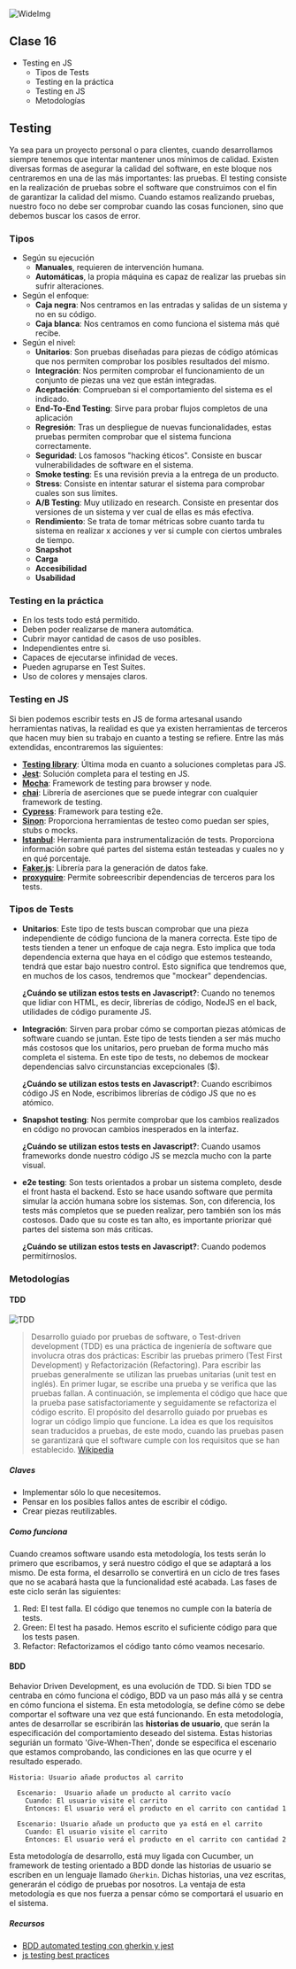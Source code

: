 ![WideImg](https://fictizia.com/img/github/Fictizia-plan-estudios-github.jpg)

 

## Clase 16

- Testing en JS
  - Tipos de Tests
  - Testing en la práctica
  - Testing en JS
  - Metodologías

## Testing

Ya sea para un proyecto personal o para clientes, cuando desarrollamos siempre tenemos que intentar mantener unos mínimos de calidad. Existen diversas formas de asegurar la calidad del software, en este bloque nos centraremos en una de las más importantes: las pruebas. El testing consiste en la realización de pruebas sobre el software que construimos con el fin de garantizar la calidad del mismo. Cuando estamos realizando pruebas, nuestro foco no debe ser comprobar cuando las cosas funcionen, sino que debemos buscar los casos de error.

### Tipos

- Según su ejecución
  - **Manuales**, requieren de intervención humana.
  - **Automáticas**, la propia máquina es capaz de realizar las pruebas sin sufrir alteraciones.
- Según el enfoque:
  - **Caja negra**: Nos centramos en las entradas y salidas de un sistema y no en su código.
  - **Caja blanca**: Nos centramos en como funciona el sistema más qué recibe.
- Según el nivel:
  - **Unitarios**: Son pruebas diseñadas para piezas de código atómicas que nos permiten comprobar los posibles resultados del mismo.
  - **Integración**: Nos permiten comprobar el funcionamiento de un conjunto de piezas una vez que están integradas.
  - **Aceptación**: Comprueban si el comportamiento del sistema es el indicado.
  - **End-To-End Testing**: Sirve para probar flujos completos de una aplicación
  - **Regresión**: Tras un despliegue de nuevas funcionalidades, estas pruebas permiten comprobar que el sistema funciona correctamente.
  - **Seguridad**: Los famosos "hacking éticos". Consiste en buscar vulnerabilidades de software en el sistema.
  - **Smoke testing**: Es una revisión previa a la entrega de un producto.
  - **Stress**: Consiste en intentar saturar el sistema para comprobar cuales son sus límites.
  - **A/B Testing**: Muy utilizado en research. Consiste en presentar dos versiones de un sistema y ver cual de ellas es más efectiva.
  - **Rendimiento**: Se trata de tomar métricas sobre cuanto tarda tu sistema en realizar x acciones y ver si cumple con ciertos umbrales de tiempo.
  - **Snapshot**
  - **Carga**
  - **Accesibilidad**
  - **Usabilidad**

### Testing en la práctica

- En los tests todo está permitido.
- Deben poder realizarse de manera automática.
- Cubrir mayor cantidad de casos de uso posibles.
- Independientes entre si.
- Capaces de ejecutarse infinidad de veces.
- Pueden agruparse en Test Suites.
- Uso de colores y mensajes claros.

### Testing en JS

Si bien podemos escribir tests en JS de forma artesanal usando herramientas nativas, la realidad es que ya existen herramientas de terceros que hacen muy bien su trabajo en cuanto a testing se refiere. Entre las más extendidas, encontraremos las siguientes:

- **[Testing library](https://testing-library.com/)**: Última moda en cuanto a soluciones completas para JS.
- **[Jest](https://jestjs.io/docs/en/getting-started.html)**: Solución completa para el testing en JS.
- **[Mocha](https://mochajs.org/)**: Framework de testing para browser y node.
- **[chai](https://www.chaijs.com/)**: Librería de aserciones que se puede integrar con cualquier framework de testing.
- **[Cypress](https://www.cypress.io/)**: Framework para testing e2e.
- **[Sinon](https://sinonjs.org/)**: Proporciona herramientas de testeo como puedan ser spies, stubs o mocks.
- **[Istanbul](https://istanbul.js.org/)**: Herramienta para instrumentalización de tests. Proporciona información sobre qué partes del sistema están testeadas y cuales no y en qué porcentaje.
- **[Faker.js](https://github.com/marak/Faker.js/)**: Librería para la generación de datos fake.
- **[proxyquire](https://www.npmjs.com/package/proxyquire)**: Permite sobreescribir dependencias de terceros para los tests.

### Tipos de Tests

- **Unitarios**: Este tipo de tests buscan comprobar que una pieza independiente de código funciona de la manera correcta. Este tipo de tests tienden a tener un enfoque de caja negra. Esto implica que toda dependencia externa que haya en el código que estemos testeando, tendrá que estar bajo nuestro control. Esto significa que tendremos que, en muchos de los casos, tendremos que "mockear" dependencias.

  **¿Cuándo se utilizan estos tests en Javascript?**: Cuando no tenemos que lidiar con HTML, es decir, librerías de código, NodeJS en el back, utilidades de código puramente JS.

- **Integración**: Sirven para probar cómo se comportan piezas atómicas de software cuando se juntan. Este tipo de tests tienden a ser más mucho más costosos que los unitarios, pero prueban de forma mucho más completa el sistema. En este tipo de tests, no debemos de mockear dependencias salvo circunstancias excepcionales ($).

  **¿Cuándo se utilizan estos tests en Javascript?**: Cuando escribimos código JS en Node, escribimos librerías de código JS que no es atómico.

- **Snapshot testing**: Nos permite comprobar que los cambios realizados en código no provocan cambios inesperados en la interfaz.

  **¿Cuándo se utilizan estos tests en Javascript?**: Cuando usamos frameworks donde nuestro código JS se mezcla mucho con la parte visual.

- **e2e testing**: Son tests orientados a probar un sistema completo, desde el front hasta el backend. Esto se hace usando software que permita simular la acción humana sobre los sistemas. Son, con diferencia, los tests más completos que se pueden realizar, pero también son los más costosos. Dado que su coste es tan alto, es importante priorizar qué partes del sistema son más críticas.

  **¿Cuándo se utilizan estos tests en Javascript?**: Cuando podemos permitírnoslos.

### Metodologías

#### TDD

![TDD](../assets/clase16/TDD.png)

> Desarrollo guiado por pruebas de software, o Test-driven development (TDD) es una práctica de ingeniería de software que involucra otras dos prácticas: Escribir las pruebas primero (Test First Development) y Refactorización (Refactoring). Para escribir las pruebas generalmente se utilizan las pruebas unitarias (unit test en inglés). En primer lugar, se escribe una prueba y se verifica que las pruebas fallan. A continuación, se implementa el código que hace que la prueba pase satisfactoriamente y seguidamente se refactoriza el código escrito. El propósito del desarrollo guiado por pruebas es lograr un código limpio que funcione. La idea es que los requisitos sean traducidos a pruebas, de este modo, cuando las pruebas pasen se garantizará que el software cumple con los requisitos que se han establecido. [Wikipedia](https://es.wikipedia.org/wiki/Desarrollo_guiado_por_pruebas)

##### Claves

- Implementar sólo lo que necesitemos.
- Pensar en los posibles fallos antes de escribir el código.
- Crear piezas reutilizables.

##### Como funciona

Cuando creamos software usando esta metodología, los tests serán lo primero que escribamos, y será nuestro código el que se adaptará a los mismo. De esta forma, el desarrollo se convertirá en un ciclo de tres fases que no se acabará hasta que la funcionalidad esté acabada. Las fases de este ciclo serán las siguientes:

1. Red: El test falla. El código que tenemos no cumple con la batería de tests.
2. Green: El test ha pasado. Hemos escrito el suficiente código para que los tests pasen.
3. Refactor: Refactorizamos el código tanto cómo veamos necesario.

#### BDD

Behavior Driven Development, es una evolución de TDD. Si bien TDD se centraba en cómo funciona el código, BDD va un paso más allá y se centra en cómo funciona el sistema. En esta metodología, se define cómo se debe comportar el software una vez que está funcionando. En esta metodología, antes de desarrollar se escribirán las **historias de usuario**, que serán la especificación del comportamiento deseado del sistema. Estas historias segurián un formato 'Give-When-Then', donde se especifica el escenario que estamos comprobando, las condiciones en las que ocurre y el resultado esperado.

```gherkin
Historia: Usuario añade productos al carrito

  Escenario:  Usuario añade un producto al carrito vacío
    Cuando: El usuario visite el carrito
    Entonces: El usuario verá el producto en el carrito con cantidad 1

  Escenario: Usuario añade un producto que ya está en el carrito
    Cuando: El usuario visite el carrito
    Entonces: El usuario verá el producto en el carrito con cantidad 2
```

Esta metodología de desarrollo, está muy ligada con Cucumber, un framework de testing orientado a BDD donde las historias de usuario se escriben en un lenguaje llamado `Gherkin`. Dichas historias, una vez escritas, generarán el código de pruebas por nosotros. La ventaja de esta metodología es que nos fuerza a pensar cómo se comportará el usuario en el sistema.

##### Recursos

- [BDD automated testing con gherkin y jest](https://dev.to/imsergiobernal/bdd-automated-testing-con-gherkin-y-jest-en-node-js-3hjg)
- [js testing best practices](https://medium.com/@me_37286/yoni-goldberg-javascript-nodejs-testing-best-practices-2b98924c9347)
